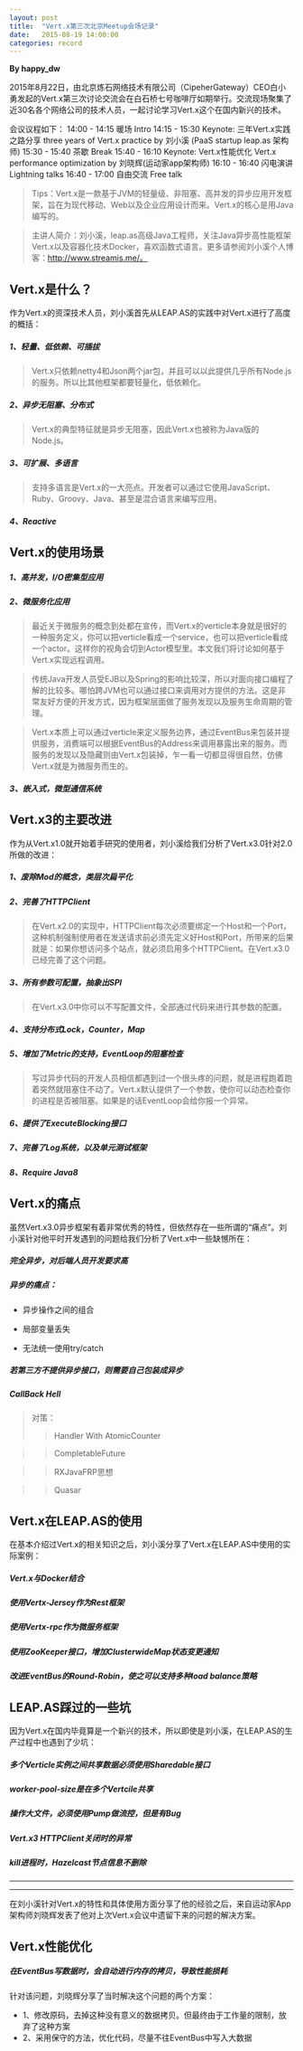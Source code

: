 ```yaml
---
layout: post
title:  "Vert.x第三次北京Meetup会场记录"
date:   2015-08-19 14:00:00
categories: record
---
```



**By happy_dw**

  2015年8月22日，由北京炼石网络技术有限公司（CipeherGateway）CEO白小勇发起的Vert.x第三次讨论交流会在白石桥七号咖啡厅如期举行。交流现场聚集了近30名各个网络公司的技术人员，一起讨论学习Vert.x这个在国内新兴的技术。

会议议程如下：
14:00 - 14:15 暖场 	Intro
14:15 - 15:30 Keynote: 三年Vert.x实践之路分享 	three years of Vert.x practice 	by 刘小溪 (PaaS startup leap.as 架构师)
15:30 - 15:40 茶歇 	Break
15:40 - 16:10 Keynote: Vert.x性能优化 	Vert.x performance optimization 	by 刘晓辉(运动家app架构师)
16:10 - 16:40 闪电演讲 	Lightning talks
16:40 - 17:00 自由交流 	Free talk


>Tips：Vert.x是一款基于JVM的轻量级、非阻塞、高并发的异步应用开发框架，旨在为现代移动、Web以及企业应用设计而来。Vert.x的核心是用Java编写的。 

>主讲人简介：刘小溪，leap.as高级Java工程师，关注Java异步高性能框架Vert.x以及容器化技术Docker，喜欢函数式语言。更多请参阅刘小溪个人博客：http://www.streamis.me/。

## Vert.x是什么？

作为Vert.x的资深技术人员，刘小溪首先从LEAP.AS的实践中对Vert.x进行了高度的概括：
##### 1、轻量、低依赖、可插拔

>Vert.x只依赖netty4和Json两个jar包，并且可以以此提供几乎所有Node.js的服务。所以比其他框架都要轻量化，低依赖化。

##### 2、异步无阻塞、分布式

>Vert.x的典型特征就是异步无阻塞，因此Vert.x也被称为Java版的Node.js。

##### 3、可扩展、多语言

>支持多语言是Vert.x的一大亮点。开发者可以通过它使用JavaScript、Ruby、Groovy、Java、甚至是混合语言来编写应用。

##### 4、Reactive

## Vert.x的使用场景

##### 1、高并发，I/O密集型应用

##### 2、微服务化应用

>最近关于微服务的概念到处都在宣传，而Vert.x的verticle本身就是很好的一种服务定义，你可以把verticle看成一个service，也可以把verticle看成一个actor。这样你的视角会切到Actor模型里。本文我们将讨论如何基于Vert.x实现远程调用。

>传统Java开发人员受EJB以及Spring的影响比较深，所以对面向接口编程了解的比较多。哪怕跨JVM也可以通过接口来调用对方提供的方法。这是非常友好方便的开发方式，因为框架层面做了服务发现以及服务生命周期的管理。

>Vert.x本质上可以通过verticle来定义服务边界，通过EventBus来包装并提供服务，消费端可以根据EventBus的Address来调用暴露出来的服务。而服务的发现以及隐藏则由Vert.x包装掉，乍一看一切都显得很自然，仿佛Vert.x就是为微服务而生的。

##### 3、嵌入式，微型通信系统

## Vert.x3的主要改进

作为从Vert.x1.0就开始着手研究的使用者，刘小溪给我们分析了Vert.x3.0针对2.0所做的改进：

##### 1、废除Mod的概念，类层次扁平化

##### 2、完善了HTTPClient

>在Vert.x2.0的实现中，HTTPClient每次必须要绑定一个Host和一个Port，这种机制强制使用者在发送请求前必须先定义好Host和Port，所带来的后果就是：如果你想访问多个站点，就必须启用多个HTTPClient。在Vert.x3.0已经完善了这个问题。

##### 3、所有参数可配置，抽象出SPI

>在Vert.x3.0中你可以不写配置文件，全部通过代码来进行其参数的配置。

##### 4、支持分布式Lock，Counter，Map

##### 5、增加了Metric的支持，EventLoop的阻塞检查

>写过异步代码的开发人员相信都遇到过一个很头疼的问题，就是进程跑着跑着突然就阻塞住不动了。Vert.x默认提供了一个参数，使你可以动态检查你的进程是否被阻塞。如果是的话EventLoop会给你报一个异常。

##### 6、提供了ExecuteBlocking接口

##### 7、完善了Log系统，以及单元测试框架

##### 8、Require Java8

## Vert.x的痛点

虽然Vert.x3.0异步框架有着非常优秀的特性，但依然存在一些所谓的“痛点”。刘小溪针对他平时开发遇到的问题给我们分析了Vert.x中一些缺憾所在：

##### 完全异步，对后端人员开发要求高

##### 异步的痛点：

* 异步操作之间的组合

* 局部变量丢失

* 无法统一使用try/catch

##### 若第三方不提供异步接口，则需要自己包装成异步

##### CallBack Hell

>对策：
>>Handler With AtomicCounter

>>CompletableFuture

>>RXJavaFRP思想

>>Quasar

## Vert.x在LEAP.AS的使用

在基本介绍过Vert.x的相关知识之后，刘小溪分享了Vert.x在LEAP.AS中使用的实际案例：

##### Vert.x与Docker结合

##### 使用Vertx-Jersey作为Rest框架

##### 使用Vertx-rpc作为微服务框架

##### 使用ZooKeeper接口，增加ClusterwideMap状态变更通知

##### 改进EventBus的Round-Robin，使之可以支持多种load balance策略


## LEAP.AS踩过的一些坑

因为Vert.x在国内毕竟算是一个新兴的技术，所以即使是刘小溪，在LEAP.AS的生产过程中也遇到了少坑：

##### 多个Verticle实例之间共享数据必须使用Sharedable接口

##### worker-pool-size是在多个Vertcile共享

##### 操作大文件，必须使用Pump做流控，但是有Bug

##### Vert.x3 HTTPClient关闭时的异常

##### kill进程时，Hazelcast节点信息不删除
-----------
-----------

在刘小溪针对Vert.x的特性和具体使用方面分享了他的经验之后，来自运动家App架构师刘晓辉发表了他对上次Vert.x会议中遗留下来的问题的解决方案。

## 	Vert.x性能优化

##### 在EventBus写数据时，会自动进行内存的拷贝，导致性能损耗

针对该问题，刘晓辉分享了当时解决这个问题的两个方案：

* 1、修改原码，去掉这种没有意义的数据拷贝。但最终由于工作量的限制，放弃了这种方案
* 2、采用保守的方法，优化代码，尽量不往EventBus中写入大数据


